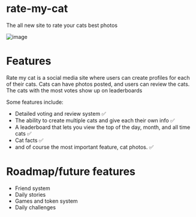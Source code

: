 # rate-my-cat
The all new site to rate your cats best photos

![image](https://github.com/unexpectedlyalarming/rate-my-cat/assets/57572382/83214fc1-ecc7-40d3-9ebe-8f7c98672c73)


# Features

Rate my cat is a social media site where users can create profiles for each of their cats. Cats can have photos posted, and users can review the cats. The cats with the most votes show up on leaderboards

Some features include:
- Detailed voting and review system ✅
- The ability to create multiple cats and give each their own info ✅
- A leaderboard that lets you view the top of the day, month, and all time cats ✅
- Cat facts ✅
- and of course the most important feature, cat photos. ✅

# Roadmap/future features

- Friend system
- Daily stories
- Games and token system
- Daily challenges
